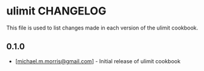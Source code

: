 ulimit CHANGELOG
================

This file is used to list changes made in each version of the ulimit cookbook.

0.1.0
-----
- [michael.m.morris@gmail.com] - Initial release of ulimit cookbook

